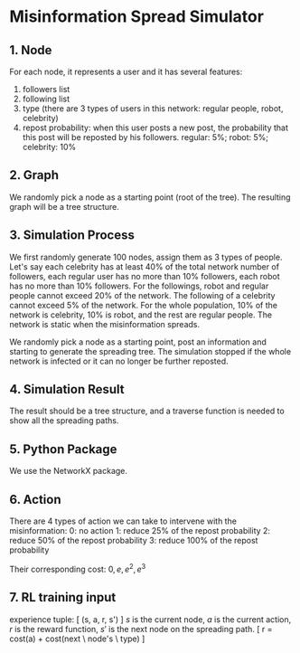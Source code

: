 # Misinformation Spread Simulator

## 1. Node
For each node, it represents a user and it has several features:
1. followers list
2. following list
3. type (there are 3 types of users in this network: regular people, robot, celebrity)
4. repost probability: when this user posts a new post, the probability that this post will be reposted by his followers. regular: 5%; robot: 5%; celebrity: 10%

## 2. Graph
We randomly pick a node as a starting point (root of the tree). The resulting graph will be a tree structure.

## 3. Simulation Process
We first randomly generate 100 nodes, assign them as 3 types of people. Let's say each celebrity has at least 40% of the total network number of followers, each regular user has no more than 10% followers, each robot has no more than 10% followers. For the followings, robot and regular people cannot exceed 20% of the network. The following of a celebrity cannot exceed 5% of the network. For the whole population, 10% of the network is celebrity, 10% is robot, and the rest are regular people. The network is static when the misinformation spreads.

We randomly pick a node as a starting point, post an information and starting to generate the spreading tree. The simulation stopped if the whole network is infected or it can no longer be further reposted.

## 4. Simulation Result
The result should be a tree structure, and a traverse function is needed to show all the spreading paths.

## 5. Python Package
We use the NetworkX package.

## 6. Action
There are 4 types of action we can take to intervene with the misinformation:
0: no action
1: reduce 25% of the repost probability
2: reduce 50% of the repost probability
3: reduce 100% of the repost probability

Their corresponding cost:
$0, e, e^2, e^3$

## 7. RL training input
experience tuple:
\[
(s, a, r, s')
\]
$s$ is the current node, $a$ is the current action, $r$ is the reward function, $s'$ is the next node on the spreading path.
\[
    r = cost(a) + cost(next \ node's \ type)
\]